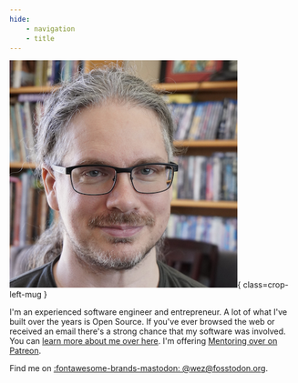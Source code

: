 ```yaml
---
hide:
    - navigation
    - title
---
```


![Wez Furlong](images/wez-portrait-400.jpeg){ class=crop-left-mug }

I'm an experienced software engineer and entrepreneur. A lot of what I've built
over the years is Open Source. If you've ever browsed the web or received an
email there's a strong chance that my software was involved. You can [learn
more about me over here](about.md).  I'm offering [Mentoring over
on Patreon](https://www.patreon.com/WezFurlong).

Find me on [:fontawesome-brands-mastodon: @wez@fosstodon.org](https://fosstodon.org/@wez).

